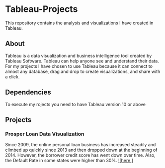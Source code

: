 # Tableau-Projects
This repository contains the analysis and visualizations I have created in Tableau.

## About
Tableau is a data visualization and business intelligence tool created by Tableau Software. Tableau can help anyone see and understand their data. For my projects I have chosen to use Tableau because it can connect to almost any database, drag and drop to create visualizations, and share with a click.

## Dependencies
To execute my rojects you need to have Tableau version 10 or above

## Projects
### Prosper Loan Data Visualization
Since 2009, the online personal loan business has increased steadily and climbed up quickly since 2013 and then dropped down at the beginning of 2014. However, the borrower credit score has went down over time. Also, the Default Rate in some states were higher than 30%.
[![here.]](https://public.tableau.com/profile/jubin.soni#!/vizhome/ProsperLoanData_7/ProsperLoanStory-Version2?publish=yes)
